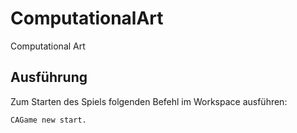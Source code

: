 # ComputationalArt
Computational Art

## Ausführung
Zum Starten des Spiels folgenden Befehl im Workspace ausführen:
```
CAGame new start.
```
